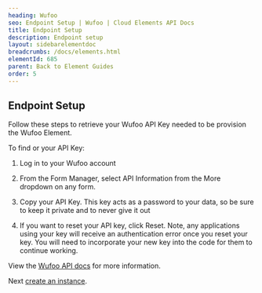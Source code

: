```yaml
---
heading: Wufoo
seo: Endpoint Setup | Wufoo | Cloud Elements API Docs
title: Endpoint Setup
description: Endpoint setup
layout: sidebarelementdoc
breadcrumbs: /docs/elements.html
elementId: 685
parent: Back to Element Guides
order: 5
---
```


## Endpoint Setup

Follow these steps to retrieve your Wufoo API Key needed to be provision the Wufoo Element.

To find or your API Key:

1. Log in to your Wufoo account

2. From the Form Manager, select API Information from the More dropdown on any form.

3. Copy your API Key. This key acts as a password to your data, so be sure to keep it private and to never give it out

4. If you want to reset your API key, click Reset. Note, any applications using your key will receive an authentication error once you reset your key. You will need to incorporate your new key into the code for them to continue working.

View the [Wufoo API docs](http://help.wufoo.com/articles/en_US/kb/Wufoo-REST-API-V3) for more information.

Next [create an instance](wufoo-create-instance.html).
